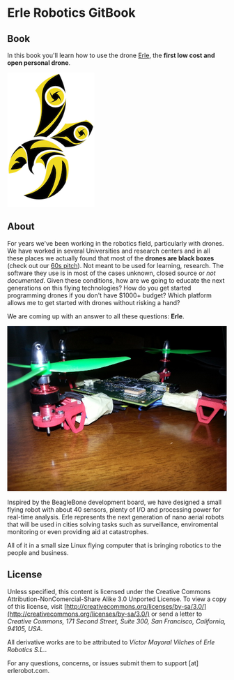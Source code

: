 Erle Robotics GitBook
=======================


Book
-----
In this book you'll learn how to use the drone [Erle](http://erlerobot.com), the **first low cost and open personal drone**.

![erlelogo](img/erlelogo.png)


About
-----
For years we've been working in the robotics field, particularly with drones. We have worked in several Universities and research centers and in all these places we actually found that most of the **drones are black boxes** (check out our [60s pitch](https://www.youtube.com/watch?v=tKAqjyXaC18)). Not meant to be used for learning, research. The software they use is in most of the cases unknown, closed source or *not documented*. 
Given these conditions, how are we going to educate the next generations on this flying technologies? How do you get started programming drones if you don't have $1000+ budget? Which platform allows me to get started with drones without risking a hand?

We are coming up with an answer to all these questions: **Erle**.

![erle](img/erle.jpg)

Inspired by the BeagleBone development board, we have designed a small flying robot with about 40 sensors, plenty of I/O and processing power for real-time analysis. Erle represents the next generation of nano aerial robots that will be used in cities solving tasks such as surveillance, enviromental monitoring or even providing aid at catastrophes.

All of it in a small size Linux flying computer that is bringing robotics to the people and business.

    

License
--------
Unless specified, this content is licensed under the Creative Commons Attribution-NonComercial-Share Alike 3.0 Unported License. To view a copy of this license, visit [http://creativecommons.org/licenses/by-sa/3.0/](http://creativecommons.org/licenses/by-sa/3.0/) or send a letter to *Creative Commons, 171 Second Street, Suite 300, San Francisco, California, 94105, USA*.

All derivative works are to be attributed to *Víctor Mayoral Vilches* of *Erle Robotics S.L.*. 

For any questions, concerns, or issues submit them to support [at] erlerobot.com.